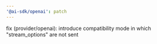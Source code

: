 ```yaml
---
'@ai-sdk/openai': patch
---
```


fix (provider/openai): introduce compatibility mode in which "stream_options" are not sent
